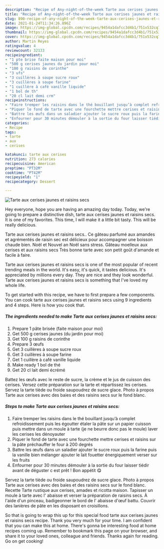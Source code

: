 ```yaml
---
description: "Recipe of Any-night-of-the-week Tarte aux cerises jaunes et raisins secs"
title: "Recipe of Any-night-of-the-week Tarte aux cerises jaunes et raisins secs"
slug: 890-recipe-of-any-night-of-the-week-tarte-aux-cerises-jaunes-et-raisins-secs
date: 2021-01-24T11:34:26.896Z
image: https://img-global.cpcdn.com/recipes/9454a1dafcc3d4b1/751x532cq70/tarte-aux-cerises-jaunes-et-raisins-secs-photo-principale-de-la-recette.jpg
thumbnail: https://img-global.cpcdn.com/recipes/9454a1dafcc3d4b1/751x532cq70/tarte-aux-cerises-jaunes-et-raisins-secs-photo-principale-de-la-recette.jpg
cover: https://img-global.cpcdn.com/recipes/9454a1dafcc3d4b1/751x532cq70/tarte-aux-cerises-jaunes-et-raisins-secs-photo-principale-de-la-recette.jpg
author: Martin Reyes
ratingvalue: 4
reviewcount: 32133
recipeingredient:
- "1 pte brise faite maison pour moi"
- "500 g cerises jaunes du jardin pour moi"
- "100 g raisins de corinthe"
- "3 ufs"
- "3 cuillères à soupe sucre roux"
- "3 cuillères à soupe farine"
- "1 cuillère à café vanille liquide"
- "1 bol de th"
- "20 cl lait demi crm"
recipeinstructions:
- "Faire tremper les raisins dans le thé bouillant jusqu’à complet refroidissement puis les égoutter étaler la pâte sur un papier cuisson puis mettre dans un moule à tarte (je ne beurre donc pas le moule) laver les cerises les dénoyauter"
- "Piquer le fond de tarte avec une fourchette mettre cerises et raisins sur la pâte préchauffer le four à 200 degrés"
- "Battre les œufs dans un saladier ajouter le sucre roux puis la farine puis la vanille bien mélanger ajouter le lait fouetter énergiquement verser sur les fruits"
- "Enfourner pour 30 minutes démouler à la sortie du four laisser tiédir avant de déguster c est prêt ! Bon appétit 😋"
categories:
- Recipe
tags:
- tarte
- aux
- cerises

katakunci: tarte aux cerises 
nutrition: 273 calories
recipecuisine: American
preptime: "PT32M"
cooktime: "PT42M"
recipeyield: "1"
recipecategory: Dessert

---
```



![Tarte aux cerises jaunes et raisins secs](https://img-global.cpcdn.com/recipes/9454a1dafcc3d4b1/751x532cq70/tarte-aux-cerises-jaunes-et-raisins-secs-photo-principale-de-la-recette.jpg)

Hey everyone, hope you are having an amazing day today. Today, we're going to prepare a distinctive dish, tarte aux cerises jaunes et raisins secs. It is one of my favorites. This time, I will make it a little bit tasty. This will be really delicious.

Tarte aux cerises jaunes et raisins secs.. Ce gâteau parfumé aux amandes et agrémentés de raisin sec est délicieux pour accompagner une boisson chaude bien. Noël et Nouvel an Noël sans stress. Gâteau moelleux aux cerises et aux raisins secs Très bonne tarte avec son petit goût d&#39;amande et facile à faire.

Tarte aux cerises jaunes et raisins secs is one of the most popular of recent trending meals in the world. It's easy, it's quick, it tastes delicious. It's appreciated by millions every day. They are nice and they look wonderful. Tarte aux cerises jaunes et raisins secs is something that I've loved my whole life.


To get started with this recipe, we have to first prepare a few components. You can cook tarte aux cerises jaunes et raisins secs using 9 ingredients and 4 steps. Here is how you cook that.

<!--inarticleads1-->

##### The ingredients needed to make Tarte aux cerises jaunes et raisins secs:

1. Prepare 1 pâte brisée (faite maison pour moi)
1. Get 500 g cerises jaunes (du jardin pour moi)
1. Get 100 g raisins de corinthe
1. Prepare 3 œufs
1. Get 3 cuillères à soupe sucre roux
1. Get 3 cuillères à soupe farine
1. Get 1 cuillère à café vanille liquide
1. Make ready 1 bol de thé
1. Get 20 cl lait demi écrémé


Battez les œufs avec le reste de sucre, la crème et le jus de cuisson des cerises. Versez cette préparation sur la tarte et répartissez les cerises. Servez la tarte tiède ou froide saupoudrez de sucre glace. Photo à propos Tarte aux cerises avec des baies et des raisins secs sur le fond blanc. 

<!--inarticleads2-->

##### Steps to make Tarte aux cerises jaunes et raisins secs:

1. Faire tremper les raisins dans le thé bouillant jusqu’à complet refroidissement puis les égoutter étaler la pâte sur un papier cuisson puis mettre dans un moule à tarte (je ne beurre donc pas le moule) laver les cerises les dénoyauter
1. Piquer le fond de tarte avec une fourchette mettre cerises et raisins sur la pâte préchauffer le four à 200 degrés
1. Battre les œufs dans un saladier ajouter le sucre roux puis la farine puis la vanille bien mélanger ajouter le lait fouetter énergiquement verser sur les fruits
1. Enfourner pour 30 minutes démouler à la sortie du four laisser tiédir avant de déguster c est prêt ! Bon appétit 😋


Servez la tarte tiède ou froide saupoudrez de sucre glace. Photo à propos Tarte aux cerises avec des baies et des raisins secs sur le fond blanc. Recette Tarte rustique aux cerises, amades et ricotta maison. Tapisser un moule à tarte avec l&#39; abaisse et verser la préparation de raisins secs. À l&#39;aide d&#39;un pinceau, badigeonner le bord de l&#39; abaisse d&#39;œuf battu. Couvrir des lanières de pâte en les disposant en croisillons. 

So that is going to wrap this up for this special food tarte aux cerises jaunes et raisins secs recipe. Thank you very much for your time. I am confident that you can make this at home. There's gonna be interesting food at home recipes coming up. Remember to bookmark this page on your browser, and share it to your loved ones, colleague and friends. Thanks again for reading. Go on get cooking!
